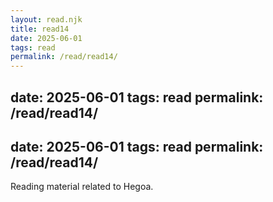 ```yaml
---
layout: read.njk
title: read14
date: 2025-06-01
tags: read
permalink: /read/read14/
---
```


date: 2025-06-01
tags: read
permalink: /read/read14/
---

date: 2025-06-01
tags: read
permalink: /read/read14/
---

Reading material related to Hegoa.
